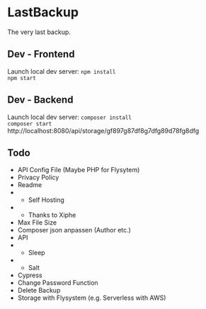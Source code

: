 # LastBackup
The very last backup.

## Dev - Frontend
Launch local dev server:
`npm install`   
`npm start`

## Dev - Backend
Launch local dev server:
`composer install`   
`composer start`   
http://localhost:8080/api/storage/gf897g87df8g7dfg89d78fg8dfg

## Todo
- API Config File (Maybe PHP for Flysytem)
- Privacy Policy
- Readme
- - Self Hosting
- - Thanks to Xiphe
- Max File Size
- Composer json anpassen (Author etc.)
- API
- - Sleep
- - Salt
- Cypress
- Change Password Function
- Delete Backup
- Storage with Flysystem (e.g. Serverless with AWS)